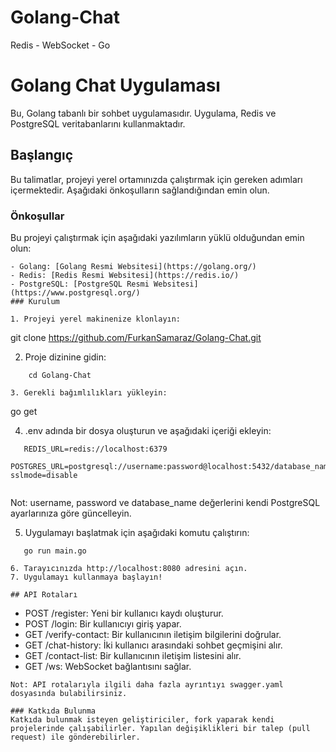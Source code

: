 # Golang-Chat
Redis - WebSocket - Go

# Golang Chat Uygulaması

Bu, Golang tabanlı bir sohbet uygulamasıdır. Uygulama, Redis ve PostgreSQL veritabanlarını kullanmaktadır.

## Başlangıç

Bu talimatlar, projeyi yerel ortamınızda çalıştırmak için gereken adımları içermektedir. Aşağıdaki önkoşulların sağlandığından emin olun.

### Önkoşullar

Bu projeyi çalıştırmak için aşağıdaki yazılımların yüklü olduğundan emin olun:
```
- Golang: [Golang Resmi Websitesi](https://golang.org/)
- Redis: [Redis Resmi Websitesi](https://redis.io/)
- PostgreSQL: [PostgreSQL Resmi Websitesi](https://www.postgresql.org/)
### Kurulum

1. Projeyi yerel makinenize klonlayın:

```
   git clone https://github.com/FurkanSamaraz/Golang-Chat.git

2. Proje dizinine gidin:
```
    cd Golang-Chat
    
3. Gerekli bağımlılıkları yükleyin:
```
   go get
   
4. .env adında bir dosya oluşturun ve aşağıdaki içeriği ekleyin:
```
   REDIS_URL=redis://localhost:6379
   POSTGRES_URL=postgresql://username:password@localhost:5432/database_name?sslmode=disable
   
```
   Not: username, password ve database_name değerlerini kendi PostgreSQL ayarlarınıza göre güncelleyin.
   
5. Uygulamayı başlatmak için aşağıdaki komutu çalıştırın:
```
   go run main.go
   
6. Tarayıcınızda http://localhost:8080 adresini açın.
7. Uygulamayı kullanmaya başlayın!

## API Rotaları
```
- POST /register: Yeni bir kullanıcı kaydı oluşturur.
- POST /login: Bir kullanıcıyı giriş yapar.
- GET /verify-contact: Bir kullanıcının iletişim bilgilerini doğrular.
- GET /chat-history: İki kullanıcı arasındaki sohbet geçmişini alır.
- GET /contact-list: Bir kullanıcının iletişim listesini alır.
- GET /ws: WebSocket bağlantısını sağlar.

```      
Not: API rotalarıyla ilgili daha fazla ayrıntıyı swagger.yaml dosyasında bulabilirsiniz.

### Katkıda Bulunma
Katkıda bulunmak isteyen geliştiriciler, fork yaparak kendi projelerinde çalışabilirler. Yapılan değişiklikleri bir talep (pull request) ile gönderebilirler.
   







